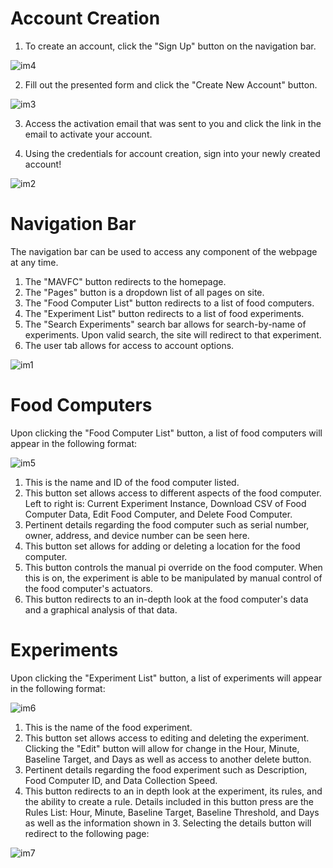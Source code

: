 # Account Creation

1. To create an account, click the "Sign Up" button on the navigation bar.

![im4](https://cloud.githubusercontent.com/assets/25069295/25416063/54a32cb8-2a01-11e7-9114-e141261955f8.JPG)

2. Fill out the presented form and click the "Create New Account" button.

![im3](https://cloud.githubusercontent.com/assets/25069295/25416874/dbd31b86-2a05-11e7-9e26-56b32de0e40e.JPG)

3. Access the activation email that was sent to you and click the link in the email to activate
your account.

4. Using the credentials for account creation, sign into your newly created account!

![im2](https://cloud.githubusercontent.com/assets/25069295/25417189/0416050c-2a08-11e7-9c80-b94892c2c05c.JPG)


# Navigation Bar

The navigation bar can be used to access any component of the webpage at any time.

1. The "MAVFC" button redirects to the homepage.
2. The "Pages" button is a dropdown list of all pages on site.
3. The "Food Computer List" button redirects to a list of food computers.
4. The "Experiment List" button redirects to a list of food experiments.
5. The "Search Experiments" search bar allows for search-by-name of experiments. Upon valid search,
the site will redirect to that experiment.
6. The user tab allows for access to account options.

![im1](https://cloud.githubusercontent.com/assets/25069295/25438439/139eb0c6-2a5f-11e7-9c4c-76b5276625a5.JPG)

# Food Computers

Upon clicking the "Food Computer List" button, a list of food computers will appear in the following format:

![im5](https://cloud.githubusercontent.com/assets/25069295/25439423/09e27452-2a62-11e7-9682-78533eeadeb3.JPG)

1. This is the name and ID of the food computer listed.
2. This button set allows access to different aspects of the food computer. Left to right is: Current Experiment Instance, Download CSV of Food Computer Data, Edit Food Computer, and Delete Food Computer.
3. Pertinent details regarding the food computer such as serial number, owner, address, and device number can be seen here. 
4. This button set allows for adding or deleting a location for the food computer. 
5. This button controls the manual pi override on the food computer. When this is on, the experiment is able to be manipulated by manual control of the food computer's actuators. 
6. This button redirects to an in-depth look at the food computer's data and a graphical analysis of that data.

# Experiments

Upon clicking the "Experiment List" button, a list of experiments will appear in the following format:

![im6](https://cloud.githubusercontent.com/assets/25069295/25439423/09e27452-2a62-11e7-9682-78533eeadeb3.JPG)

1. This is the name of the food experiment.
2. This button set allows access to editing and deleting the experiment. Clicking the "Edit" button will allow for change in the Hour, Minute, Baseline Target, and Days as well as access to another delete button.  
3. Pertinent details regarding the food experiment such as Description, Food Computer ID, and Data Collection Speed.
4. This button redirects to an in depth look at the experiment, its rules, and the ability to create a rule. Details included in this button press are the Rules List: Hour, Minute, Baseline Target, Baseline Threshold, and Days as well as the information shown in 3. Selecting the details button will redirect to the following page:

![im7](https://cloud.githubusercontent.com/assets/25069295/25567311/4e233eac-2db0-11e7-9202-84532edf80ce.jpg)